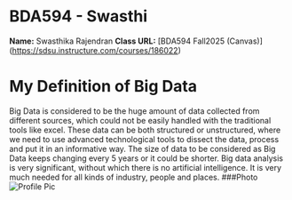 # BDA594 - Swasthi
**Name:** Swasthika Rajendran
**Class URL:** [BDA594 Fall2025 (Canvas)] (https://sdsu.instructure.com/courses/186022)
# My Definition of Big Data
Big Data is considered to be the huge amount of data collected from different sources, which could not be easily handled with the traditional tools like excel. These data can be both structured or unstructured, where we need to use advanced technological tools to dissect the data, process and put it in an informative way. The size of data to be considered as Big Data keeps changing every 5 years or it could be shorter. Big data analysis is very significant, without which there is no artificial intelligence. It is very much needed for all kinds of industry, people and places.
###Photo ![Profile Pic](https://github.com/user-attachments/assets/52a04b30-b172-4fbf-886e-c8cb858f03b5)
